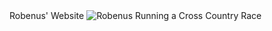 <!DOCTYPE html>
<html>
<head>
Robenus' Website
</head>
<img src="https://lh3.googleusercontent.com/exc5fUszNylni-s_ikxHJWngxCUo8H_oocImtMkKXdhd6Pe30MUiUCUO9_fyS_dGfn61I1A74xv23UqbeaXVYdBWAMPpcfVEdysYZmVp8N_qKs-bQBd2cAeBDtAYInzchGemh0AinA=w2400" alt="Robenus Running a Cross Country Race">
  
</html>
